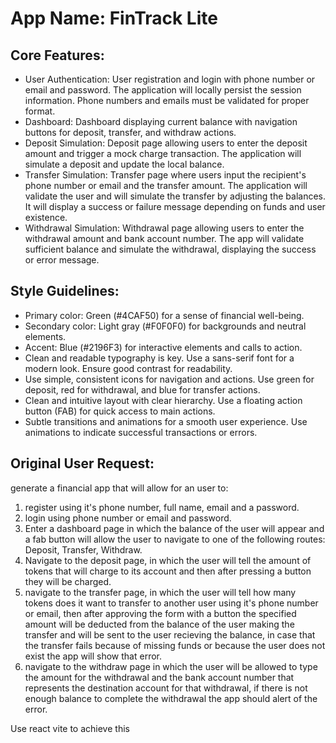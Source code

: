 # **App Name**: FinTrack Lite

## Core Features:

- User Authentication: User registration and login with phone number or email and password. The application will locally persist the session information. Phone numbers and emails must be validated for proper format.
- Dashboard: Dashboard displaying current balance with navigation buttons for deposit, transfer, and withdraw actions.
- Deposit Simulation: Deposit page allowing users to enter the deposit amount and trigger a mock charge transaction. The application will simulate a deposit and update the local balance.
- Transfer Simulation: Transfer page where users input the recipient's phone number or email and the transfer amount. The application will validate the user and will simulate the transfer by adjusting the balances. It will display a success or failure message depending on funds and user existence.
- Withdrawal Simulation: Withdrawal page allowing users to enter the withdrawal amount and bank account number. The app will validate sufficient balance and simulate the withdrawal, displaying the success or error message.

## Style Guidelines:

- Primary color: Green (#4CAF50) for a sense of financial well-being.
- Secondary color: Light gray (#F0F0F0) for backgrounds and neutral elements.
- Accent: Blue (#2196F3) for interactive elements and calls to action.
- Clean and readable typography is key. Use a sans-serif font for a modern look. Ensure good contrast for readability.
- Use simple, consistent icons for navigation and actions. Use green for deposit, red for withdrawal, and blue for transfer actions.
- Clean and intuitive layout with clear hierarchy. Use a floating action button (FAB) for quick access to main actions.
- Subtle transitions and animations for a smooth user experience. Use animations to indicate successful transactions or errors.

## Original User Request:
generate a financial app that will allow for an user to:

1. register using it's phone number, full name, email and a password.
2. login using phone number or email and password.
3. Enter a dashboard page in which the balance of the user will appear and a fab button will allow the user to navigate to one of the following routes: Deposit, Transfer, Withdraw.
4. Navigate to the deposit page, in which the user will tell the amount of tokens that will charge to its account and then after pressing a button they will be charged.
5. navigate to the transfer page, in which the user will tell how many tokens does it want to transfer to another user using it's phone number or email, then after approving the form with a button the specified amount will be deducted from the balance of the user making the transfer and will be sent to the user recieving the balance, in case that the transfer fails because of missing funds or because the user does not exist the app will show that error.
6. navigate to the withdraw page in which the user will be allowed to type the amount for the withdrawal and the bank account number that represents the destination account for that withdrawal, if there is not enough balance to complete the withdrawal the app should alert of the error.

Use react vite to achieve this
  